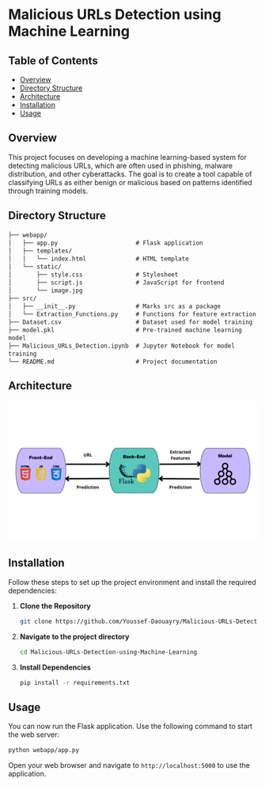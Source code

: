 # Malicious URLs Detection using Machine Learning

<h2>Table of Contents</h2>
  <ul>
    <li><a href="#overview">Overview</a></li>
    <li><a href="#directory-structure">Directory Structure</a></li>
    <li><a href="#architecture">Architecture</a></li>
    <li><a href="#installation">Installation</a></li>
    <li><a href="#usage">Usage</a></li>
  </ul>

<h2 id="overview">Overview</h2>
  This project focuses on developing a machine learning-based system for detecting malicious URLs, which are often used in phishing, malware distribution, and other cyberattacks. The goal is to create a tool capable of classifying URLs as either benign or malicious based on patterns identified through training models.

<h2 id="directory-structure">Directory Structure</h2>


```plaintext
├── webapp/
│   ├── app.py                      # Flask application
│   ├── templates/
│   │   └── index.html              # HTML template
│   └── static/
│       ├── style.css               # Stylesheet            
│       ├── script.js               # JavaScript for frontend
│       └── image.jpg
├── src/
│   ├── __init__.py                 # Marks src as a package
│   └── Extraction_Functions.py     # Functions for feature extraction
├── Dataset.csv                     # Dataset used for model training
├── model.pkl                       # Pre-trained machine learning model
├── Malicious_URLs_Detection.ipynb  # Jupyter Notebook for model training
└── README.md                       # Project documentation
```


<h2 id="architecture">Architecture</h2>
  <img src="architecture.png" alt="Project Architecture">
  
<h2 id="installation">Installation</h2>
Follow these steps to set up the project environment and install the required dependencies:

1. **Clone the Repository**
   ```bash
   git clone https://github.com/Youssef-Daouayry/Malicious-URLs-Detection-using-Machine-Learning
   ```
2. **Navigate to the project directory**
   ```bash
   cd Malicious-URLs-Detection-using-Machine-Learning
   ```
3. **Install Dependencies**
   ```bash
   pip install -r requirements.txt
   ```

<h2 id="usage">Usage</h2>

You can now run the Flask application. Use the following command to start the web server:
  ```bash
  python webapp/app.py
  ```
Open your web browser and navigate to ```http://localhost:5000``` to use the application.








